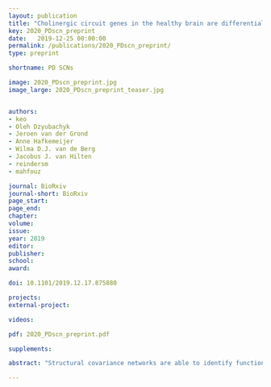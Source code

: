 ```yaml
---
layout: publication
title: "Cholinergic circuit genes in the healthy brain are differentially expressed in regions that exhibit gray matter loss in Parkinson’s disease"
key: 2020_PDscn_preprint
date:   2019-12-25 00:00:00
permalink: /publications/2020_PDscn_preprint/
type: preprint

shortname: PD SCNs

image: 2020_PDscn_preprint.jpg
image_large: 2020_PDscn_preprint_teaser.jpg


authors:
- keo
- Oleh Dzyubachyk
- Jeroen van der Grond
- Anne Hafkemeijer
- Wilma D.J. van de Berg
- Jacobus J. van Hilten
- reindersm
- mahfouz

journal: BioRxiv
journal-short: BioRxiv
page_start:
page_end:
chapter:
volume:
issue:
year: 2019
editor:
publisher:
school:
award:

doi: 10.1101/2019.12.17.875880

projects:
external-project:

videos:

pdf: 2020_PDscn_preprint.pdf

supplements:

abstract: "Structural covariance networks are able to identify functionally organized brain regions by gray matter volume covariance. In Parkinson’s disease, the posterior cingulate network and anterior cingulate network showed decreased gray matter and therefore we examined the underlying molecular processes of these anatomical networks in the healthy brain. Whole brain transcriptomics from post-mortem samples from healthy adults, revealed upregulation of genes associated with serotonin, GPCR, GABA, glutamate, and RAS signaling pathways in these PD-related regions. Our results also suggest involvement of the cholinergic circuit, in which genes NPPA, SOSTDC1, and TYRP1 may play a protective role. Furthermore, both networks were associated with memory and neuropsychiatric disorders that overlap with Parkinson’s disease symptoms. The identified genes and pathways contribute to healthy functions of the posterior and anterior cingulate networks and disruptions to these functions may in turn contribute to the pathological and clinical events observed in Parkinson’s disease."

---
```

